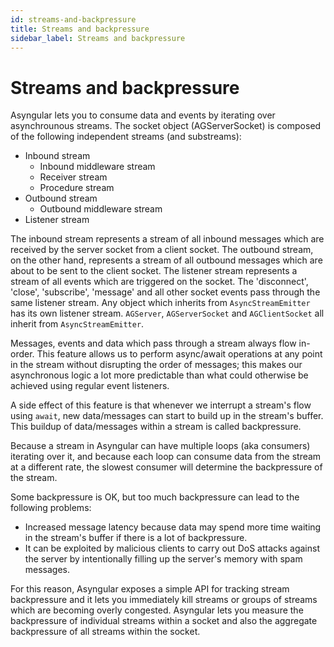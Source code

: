 ```yaml
---
id: streams-and-backpressure
title: Streams and backpressure
sidebar_label: Streams and backpressure
---
```


# Streams and backpressure

Asyngular lets you to consume data and events by iterating over asynchrounous streams.
The socket object (AGServerSocket) is composed of the following independent streams (and substreams):

- Inbound stream
  - Inbound middleware stream
  - Receiver stream
  - Procedure stream
- Outbound stream
  - Outbound middleware stream
- Listener stream

The inbound stream represents a stream of all inbound messages which are received by the server socket from a client socket.
The outbound stream, on the other hand, represents a stream of all outbound messages which are about to be sent to the client socket.
The listener stream represents a stream of all events which are triggered on the socket. The 'disconnect', 'close', 'subscribe', 'message' and all other socket events pass through the same listener stream. Any object which inherits from `AsyncStreamEmitter` has its own listener stream.
`AGServer`, `AGServerSocket` and `AGClientSocket` all inherit from `AsyncStreamEmitter`.

Messages, events and data which pass through a stream always flow in-order.
This feature allows us to perform async/await operations at any point in the stream without disrupting the order of messages; this makes our asynchronous logic a lot more predictable than what could otherwise be achieved using regular event listeners.

A side effect of this feature is that whenever we interrupt a stream's flow using `await`, new data/messages can start to build up in the stream's buffer.
This buildup of data/messages within a stream is called backpressure.

Because a stream in Asyngular can have multiple loops (aka consumers) iterating over it, and because each loop can consume data from the stream at a different rate, the slowest consumer will determine the backpressure of the stream.

Some backpressure is OK, but too much backpressure can lead to the following problems:

- Increased message latency because data may spend more time waiting in the stream's buffer if there is a lot of backpressure.
- It can be exploited by malicious clients to carry out DoS attacks against the server by intentionally filling up the server's memory with spam messages.

For this reason, Asyngular exposes a simple API for tracking stream backpressure and it lets you immediately kill streams or groups of streams which are becoming overly congested.
Asyngular lets you measure the backpressure of individual streams within a socket and also the aggregate backpressure of all streams within the socket.
